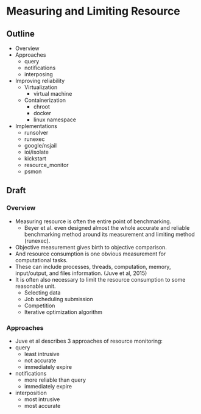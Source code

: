 # Measuring and Limiting Resource

## Outline

- Overview
- Approaches
  - query
  - notifications
  - interposing
- Improving reliability
  - Virtualization
    - virtual machine
  - Containerization
    - chroot
    - docker
    - linux namespace
- Implementations
  - runsolver
  - runexec
  - google/nsjail
  - ioi/isolate
  - kickstart
  - resource_monitor
  - psmon

## Draft

### Overview

- Measuring resource is often the entire point of benchmarking.
  - Beyer et al. even designed almost the whole accurate and reliable benchmarking method around its measurement and limiting method (runexec).
- Objective measurement gives birth to objective comparison.
- And resource consumption is one obvious measurement for computational tasks.
- These can include processes, threads, computation, memory, input/output, and files information. (Juve et al, 2015)
- It is often also necessary to limit the resource consumption to some reasonable unit.
  - Selecting data
  - Job scheduling submission
  - Competition
  - Iterative optimization algorithm



### Approaches

- Juve et al describes 3 approaches of resource monitoring:
- query
  - least intrusive
  - not accurate
  - immediately expire
- notifications
  - more reliable than query
  - immediately expire
- interposition
  - most intrusive
  - most accurate

